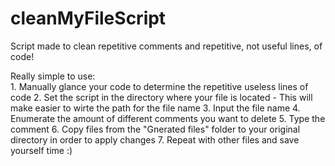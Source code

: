 # cleanMyFileScript
Script made to clean repetitive comments and repetitive, not useful lines, of code!

Really simple to use:  
	1. Manually glance your code to determine the repetitive useless lines of code 
	2. Set the script in the directory where your file is located - This will make easier to wirte the path for the file name
	3. Input the file name 
	4. Enumerate the amount of different comments you want to delete 
	5. Type the comment 
	6. Copy files from the "Gnerated files" folder to your original directory in order to apply changes 
	7. Repeat with other files and save yourself time :) 
